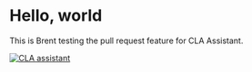 # Hello, world

This is Brent testing the pull request feature for CLA Assistant.

[![CLA assistant](https://cla-assistant.io/readme/badge/cadecairns-da-pub/test-repo)](https://cla-assistant.io/cadecairns-da-pub/test-repo)
